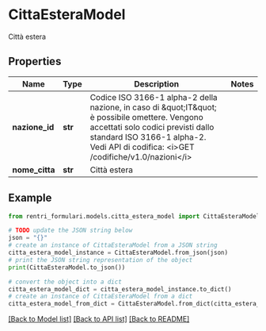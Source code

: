 # CittaEsteraModel

Città estera

## Properties

Name | Type | Description | Notes
------------ | ------------- | ------------- | -------------
**nazione_id** | **str** | Codice ISO 3166-1 alpha-2 della nazione, in caso di \&quot;IT\&quot; è possibile omettere.  Vengono accettati solo codici previsti dallo standard ISO 3166-1 alpha-2.  Vedi API di codifica: &lt;i&gt;GET /codifiche/v1.0/nazioni&lt;/i&gt; | 
**nome_citta** | **str** | Città estera | 

## Example

```python
from rentri_formulari.models.citta_estera_model import CittaEsteraModel

# TODO update the JSON string below
json = "{}"
# create an instance of CittaEsteraModel from a JSON string
citta_estera_model_instance = CittaEsteraModel.from_json(json)
# print the JSON string representation of the object
print(CittaEsteraModel.to_json())

# convert the object into a dict
citta_estera_model_dict = citta_estera_model_instance.to_dict()
# create an instance of CittaEsteraModel from a dict
citta_estera_model_from_dict = CittaEsteraModel.from_dict(citta_estera_model_dict)
```
[[Back to Model list]](../README.md#documentation-for-models) [[Back to API list]](../README.md#documentation-for-api-endpoints) [[Back to README]](../README.md)


